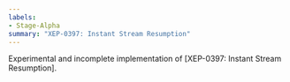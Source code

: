 ```yaml
---
labels:
- Stage-Alpha
summary: "XEP-0397: Instant Stream Resumption"
---
```


Experimental and incomplete implementation of [XEP-0397: Instant Stream Resumption].
